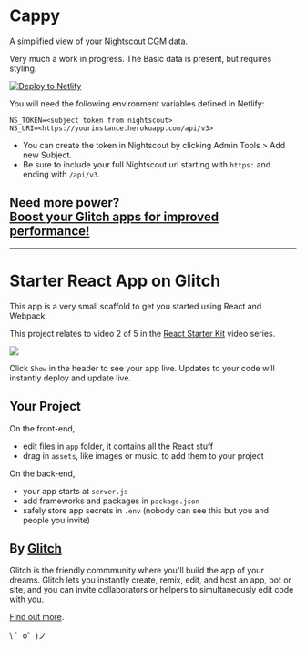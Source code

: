 # Cappy

A simplified view of your Nightscout CGM data.

Very much a work in progress. The Basic data is present, but requires styling.

[![Deploy to Netlify](https://www.netlify.com/img/deploy/button.svg)](https://app.netlify.com/start/deploy?repository=https://github.com/colw/cappy)

You will need the following environment variables defined in Netlify:

```
NS_TOKEN=<subject token from nightscout>
NS_URI=<https://yourinstance.herokuapp.com/api/v3>
```

- You can create the token in Nightscout by clicking Admin Tools > Add new Subject.
- Be sure to include your full Nightscout url starting with `https:` and ending with `/api/v3`.


Need more power?  
[Boost your Glitch apps for improved performance!](https://glitch.com/boost)  
------------
***

Starter React App on Glitch
===========================

This app is a very small scaffold to get you started using React and Webpack.

This project relates to video 2 of 5 in the [React Starter Kit](https://glitch.com/react-starter-kit) video series.

[![](https://cdn.glitch.com/71d3e262-edb4-456f-8703-48a1247b894f%2Fstarter-react.png?1513174880291)](https://www.youtube.com/watch?v=SxuN26-_fls)

Click `Show` in the header to see your app live. Updates to your code will instantly deploy and update live.

Your Project
------------

On the front-end,
- edit files in `app` folder, it contains all the React stuff
- drag in `assets`, like images or music, to add them to your project

On the back-end,
- your app starts at `server.js`
- add frameworks and packages in `package.json`
- safely store app secrets in `.env` (nobody can see this but you and people you invite)


By [Glitch](https://glitch.com/)
-------------------

Glitch is the friendly commmunity where you'll build the app of your dreams. Glitch lets you instantly create, remix, edit, and host an app, bot or site, and you can invite collaborators or helpers to simultaneously edit code with you.

[Find out more](https://glitch.com/about).

\ ゜o゜)ノ
